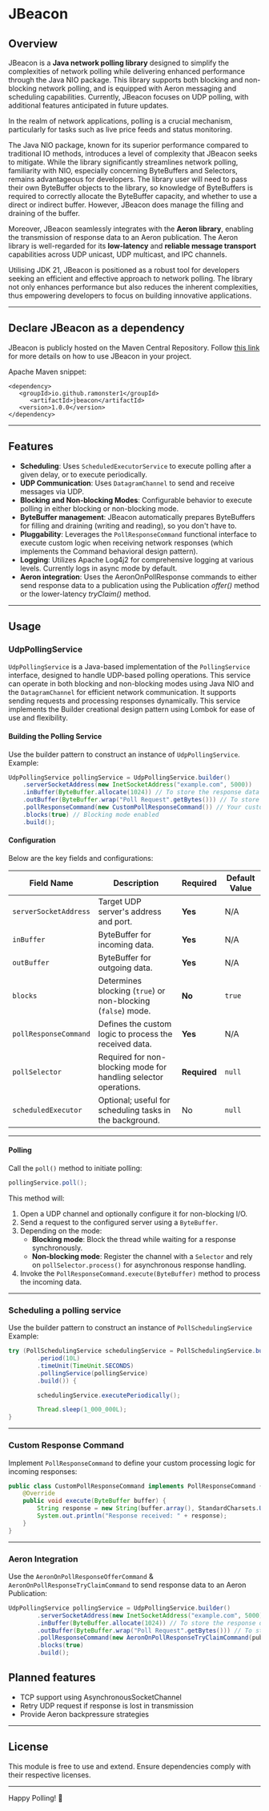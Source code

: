 # JBeacon

## Overview
JBeacon is a <b>Java network polling library</b> designed to simplify the complexities of network polling while delivering enhanced performance through the Java NIO package. This library supports both blocking and non-blocking network polling, and is equipped with Aeron messaging and scheduling capabilities. Currently, JBeacon focuses on UDP polling, with additional features anticipated in future updates.

In the realm of network applications, polling is a crucial mechanism, particularly for tasks such as live price feeds and status monitoring.

The Java NIO package, known for its superior performance compared to traditional IO methods, introduces a level of complexity that JBeacon seeks to mitigate. While the library significantly streamlines network polling, familiarity with NIO, especially concerning ByteBuffers and Selectors, remains advantageous for developers. The library user will need to pass their own ByteBuffer objects to the library, so knowledge of ByteBuffers is required to correctly allocate the ByteBuffer capacity, and whether to use a direct or indirect buffer. However, JBeacon does manage the filling and draining of the buffer.

Moreover, JBeacon seamlessly integrates with the <b>Aeron library</b>, enabling the transmission of response data to an Aeron publication. The Aeron library is well-regarded for its <b>low-latency</b> and <b>reliable message transport</b> capabilities across UDP unicast, UDP multicast, and IPC channels.

Utilising JDK 21, JBeacon is positioned as a robust tool for developers seeking an efficient and effective approach to network polling. The library not only enhances performance but also reduces the inherent complexities, thus empowering developers to focus on building innovative applications.

---
## Declare JBeacon as a dependency
JBeacon is publicly hosted on the Maven Central Repository. Follow [this link](https://central.sonatype.com/artifact/io.github.ramonster1/jbeacon/overview) for more details on how to use JBeacon in your project.

Apache Maven snippet:
```maven
<dependency>
   <groupId>io.github.ramonster1</groupId>
      <artifactId>jbeacon</artifactId>
   <version>1.0.0</version>
</dependency>
```


---

## Features

- **Scheduling**: Uses `ScheduledExecutorService` to execute polling after a given delay, or to execute periodically.
- **UDP Communication**: Uses `DatagramChannel` to send and receive messages via UDP.
- **Blocking and Non-blocking Modes**: Configurable behavior to execute polling in either blocking or non-blocking mode.
- **ByteBuffer management**: JBeacon automatically prepares ByteBuffers for filling and draining (writing and reading), so you don't have to.  
- **Pluggability**: Leverages the `PollResponseCommand` functional interface to execute custom logic when receiving network responses (which implements the Command behavioral design pattern).
- **Logging**: Utilizes Apache Log4j2 for comprehensive logging at various levels. Currently logs in async mode by default.
- **Aeron integration**: Uses the AeronOnPollResponse commands to either send response data to a publication using the Publication <i>offer()</i> method or the lower-latency <i>tryClaim()</i> method.

---

## Usage

### UdpPollingService

`UdpPollingService` is a Java-based implementation of the `PollingService` interface, designed to handle UDP-based polling operations. This service can operate in both blocking and non-blocking modes using Java NIO and the `DatagramChannel` for efficient network communication. It supports sending requests and processing responses dynamically. This service implements the Builder creational design pattern using Lombok for ease of use and flexibility.

#### Building the Polling Service

Use the builder pattern to construct an instance of `UdpPollingService`.
Example:
```java
UdpPollingService pollingService = UdpPollingService.builder()
    .serverSocketAddress(new InetSocketAddress("example.com", 5000))
    .inBuffer(ByteBuffer.allocate(1024)) // To store the response data
    .outBuffer(ByteBuffer.wrap("Poll Request".getBytes())) // To store the request data
    .pollResponseCommand(new CustomPollResponseCommand()) // Your custom implementation here to process the response data
    .blocks(true) // Blocking mode enabled
    .build();
```
#### Configuration
Below are the key fields and configurations:

| Field Name              | Description                                                                | Required     | Default Value |
|-------------------------|----------------------------------------------------------------------------|--------------|---------------|
| `serverSocketAddress`   | Target UDP server's address and port.                                     | **Yes**      | N/A           |
| `inBuffer`              | ByteBuffer for incoming data.                                             | **Yes**      | N/A           |
| `outBuffer`             | ByteBuffer for outgoing data.                                             | **Yes**      | N/A           |
| `blocks`                | Determines blocking (`true`) or non-blocking (`false`) mode.              | **No**       | `true`        |
| `pollResponseCommand`   | Defines the custom logic to process the received data.                    | **Yes**      | N/A           |
| `pollSelector`          | Required for non-blocking mode for handling selector operations.          | **Required** | `null`        |
| `scheduledExecutor`     | Optional; useful for scheduling tasks in the background.                  | No           | `null`        |

---

#### Polling

Call the `poll()` method to initiate polling:
```java
pollingService.poll();
```

This method will:
1. Open a UDP channel and optionally configure it for non-blocking I/O.
2. Send a request to the configured server using a `ByteBuffer`.
3. Depending on the mode:
    - **Blocking mode**: Block the thread while waiting for a response synchronously.
    - **Non-blocking mode**: Register the channel with a `Selector` and rely on `pollSelector.process()` for asynchronous response handling.
4. Invoke the `PollResponseCommand.execute(ByteBuffer)` method to process the incoming data.

---

### Scheduling a polling service

Use the builder pattern to construct an instance of `PollSchedulingService`
Example:
```java
try (PollSchedulingService schedulingService = PollSchedulingService.builder() // implements AutoClosable
		.period(10L)
		.timeUnit(TimeUnit.SECONDS)
		.pollingService(pollingService)
		.build()) {

		schedulingService.executePeriodically();

		Thread.sleep(1_000_000L);
}
```

---

### Custom Response Command

Implement `PollResponseCommand` to define your custom processing logic for incoming responses:
```java
public class CustomPollResponseCommand implements PollResponseCommand {
    @Override
    public void execute(ByteBuffer buffer) {
        String response = new String(buffer.array(), StandardCharsets.UTF_8);
        System.out.println("Response received: " + response);
    }
}
```

---
### Aeron Integration

Use the `AeronOnPollResponseOfferCommand` & `AeronOnPollResponseTryClaimCommand` to send response data to an Aeron Publication:
```java
UdpPollingService pollingService = UdpPollingService.builder()
        .serverSocketAddress(new InetSocketAddress("example.com", 5000))
        .inBuffer(ByteBuffer.allocate(1024)) // To store the response data
        .outBuffer(ByteBuffer.wrap("Poll Request".getBytes())) // To store the request data
        .pollResponseCommand(new AeronOnPollResponseTryClaimCommand(publication, bufferClaim))
        .blocks(true)
        .build();
```

## Planned features

* TCP support using AsynchronousSocketChannel
* Retry UDP request if response is lost in transmission
* Provide Aeron backpressure strategies


---

## License

This module is free to use and extend. Ensure dependencies comply with their respective licenses.

---

Happy Polling! 🚀
